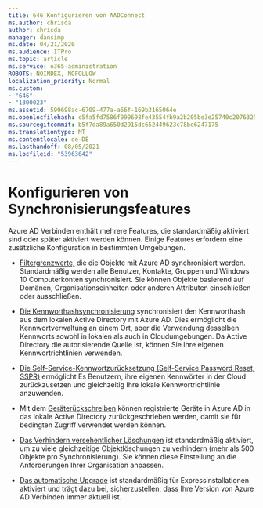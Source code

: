 ```yaml
---
title: 646 Konfigurieren von AADConnect
ms.author: chrisda
author: chrisda
manager: dansimp
ms.date: 04/21/2020
ms.audience: ITPro
ms.topic: article
ms.service: o365-administration
ROBOTS: NOINDEX, NOFOLLOW
localization_priority: Normal
ms.custom:
- "646"
- "1300023"
ms.assetid: 599698ac-6709-477a-a66f-169b3165064e
ms.openlocfilehash: c5fa5fd7586f999698fe43554fb9a2b205be3e25740c20763254a38d41297e0c
ms.sourcegitcommit: b5f7da89a650d2915dc652449623c78be6247175
ms.translationtype: MT
ms.contentlocale: de-DE
ms.lasthandoff: 08/05/2021
ms.locfileid: "53963642"
---
```

# <a name="configure-sync-features"></a>Konfigurieren von Synchronisierungsfeatures

Azure AD Verbinden enthält mehrere Features, die standardmäßig aktiviert sind oder später aktiviert werden können. Einige Features erfordern eine zusätzliche Konfiguration in bestimmten Umgebungen.

- [Filtergrenzwerte,](https://docs.microsoft.com/azure/active-directory/connect/active-directory-aadconnectsync-configure-filtering) die die Objekte mit Azure AD synchronisiert werden. Standardmäßig werden alle Benutzer, Kontakte, Gruppen und Windows 10 Computerkonten synchronisiert. Sie können Objekte basierend auf Domänen, Organisationseinheiten oder anderen Attributen einschließen oder ausschließen.

- [Die Kennworthashsynchronisierung](https://docs.microsoft.com/azure/active-directory/connect/active-directory-aadconnectsync-implement-password-hash-synchronization) synchronisiert den Kennworthash aus dem lokalen Active Directory mit Azure AD. Dies ermöglicht die Kennwortverwaltung an einem Ort, aber die Verwendung desselben Kennworts sowohl in lokalen als auch in Cloudumgebungen. Da Active Directory die autorisierende Quelle ist, können Sie Ihre eigenen Kennwortrichtlinien verwenden.

- [Die Self-Service-Kennwortzurücksetzung (Self-Service Password Reset, SSPR)](https://docs.microsoft.com/azure/active-directory/authentication/quickstart-sspr) ermöglicht Es Benutzern, ihre eigenen Kennwörter in der Cloud zurückzusetzen und gleichzeitig Ihre lokale Kennwortrichtlinie anzuwenden.

- Mit dem [Geräterückschreiben](https://docs.microsoft.com/azure/active-directory/connect/active-directory-aadconnect-feature-device-writeback) können registrierte Geräte in Azure AD in das lokale Active Directory zurückgeschrieben werden, damit sie für bedingten Zugriff verwendet werden können.

- [Das Verhindern versehentlicher Löschungen](https://docs.microsoft.com/azure/active-directory/connect/active-directory-aadconnectsync-feature-prevent-accidental-deletes) ist standardmäßig aktiviert, um zu viele gleichzeitige Objektlöschungen zu verhindern (mehr als 500 Objekte pro Synchronisierung). Sie können diese Einstellung an die Anforderungen Ihrer Organisation anpassen.

- [Das automatische Upgrade](https://docs.microsoft.com/azure/active-directory/connect/active-directory-aadconnect-feature-automatic-upgrade) ist standardmäßig für Expressinstallationen aktiviert und trägt dazu bei, sicherzustellen, dass Ihre Version von Azure AD Verbinden immer aktuell ist.
